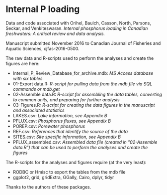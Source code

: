 # Internal P loading

Data and code associated with Orihel, Baulch, Casson, North, Parsons, Seckar, and Venkiteswaran. *Internal phosphorus loading in Canadian freshwaters: A critical review and data analysis.*

Manuscript submitted November 2016 to Canadian Journal of Fisheries and Aquatic Sciences, cjfas-2016-0500.

The raw data and R-scripts used to perform the analyses and create the figures are here:

- Internal_P_Review_Database_for_archive.mdb: *MS Access database with six tables*
- 01-Export data.R: *R-script for pulling data from the mdb file via SQL commands or mdb.get*
- 02-Assemble data.R: *R-script for assembling the data tables, converting to common units, and preparing for further analysis*
- 03-Figures.R: *R-script for creating the data figures in the manuscript and associated statistics*
- LAKES.csv: *Lake information, see Appendix B*
- PFLUX.csv: *Phosphorus fluxes, see Appendix B*
- POREP.csv: *Porewater phosphorus*
- REF.csv: *References that identify the source of the data*
- SITES.csv: *Site specific information, see Appendix B*
- PFLUX_assembled.csv: *Assembled data file (created in "02-Assemble data.R") that can be used to perform the analyses and create the figures*

The R-scripts for the analyses and figures require (at the very least):
* RODBC or Hmisc to export the tables from the mdb file
* ggplot2, grid, gridExtra, GGally, Cairo, dplyr, tidyr

Thanks to the authors of these packages.
